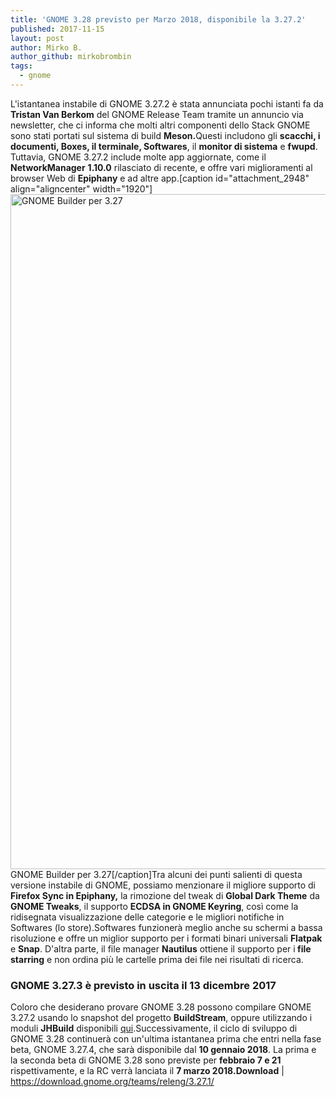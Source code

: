 ```yaml
---
title: 'GNOME 3.28 previsto per Marzo 2018, disponibile la 3.27.2'
published: 2017-11-15
layout: post
author: Mirko B.
author_github: mirkobrombin
tags:
  - gnome
---
```

L'istantanea instabile di GNOME 3.27.2 è stata annunciata pochi istanti fa da <b>Tristan Van Berkom</b> del GNOME Release Team tramite un annuncio via newsletter, che ci informa che molti altri componenti dello Stack GNOME sono stati portati sul sistema di build <b>Meson.</b>Questi includono gli <b>scacchi, i documenti, Boxes, il terminale, Softwares</b>, il <b>monitor di sistema</b> e <b>fwupd</b>. Tuttavia, GNOME 3.27.2 include molte app aggiornate, come il <b>NetworkManager</b> <b>1.10.0</b> rilasciato di recente, e offre vari miglioramenti al browser Web di <b>Epiphany</b> e ad altre app.[caption id="attachment_2948" align="aligncenter" width="1920"]<img class="wp-image-2948 size-full size-full wp-image-219" src="https://linuxhub.it/wordpress/wp-content/uploads/2017/11/1_LnssQR3C1foF_pdn5OmvVw.png" alt="GNOME Builder per 3.27" width="1920" height="1080" /> GNOME Builder per 3.27[/caption]Tra alcuni dei punti salienti di questa versione instabile di GNOME, possiamo menzionare il migliore supporto di <b>Firefox Sync in Epiphany,</b> la rimozione del tweak di <b>Global Dark Theme</b> da <b>GNOME Tweaks</b>, il supporto <b>ECDSA in GNOME Keyring</b>, così come la ridisegnata visualizzazione delle categorie e le migliori notifiche in Softwares (lo store).Softwares funzionerà meglio anche su schermi a bassa risoluzione e offre un miglior supporto per i formati binari universali <b>Flatpak</b> e <b>Snap</b>. D'altra parte, il file manager <b>Nautilus</b> ottiene il supporto per i<b> file starring</b> e non ordina più le cartelle prima dei file nei risultati di ricerca.<h3>GNOME 3.27.3 è previsto in uscita il 13 dicembre 2017</h3>Coloro che desiderano provare GNOME 3.28 possono compilare GNOME 3.27.2 usando lo snapshot del progetto <b>BuildStream</b>, oppure utilizzando i moduli <b>JHBuild</b> disponibili <a href="https://download.gnome.org/teams/releng/3.27.1/">qui</a>.Successivamente, il ciclo di sviluppo di GNOME 3.28 continuerà con un'ultima istantanea prima che entri nella fase beta, GNOME 3.27.4, che sarà disponibile dal <b>10 gennaio 2018</b>. La prima e la seconda beta di GNOME 3.28 sono previste per <b>febbraio 7 e 21</b> rispettivamente, e la RC verrà lanciata il <b>7 marzo 2018.</b><b>Download</b> | <a href="https://download.gnome.org/teams/releng/3.27.1/">https://download.gnome.org/teams/releng/3.27.1/</a>